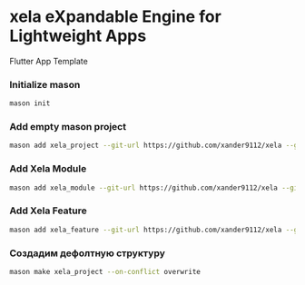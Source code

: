 # xela eXpandable Engine for Lightweight Apps

Flutter App Template

### Initialize mason

```bash
mason init
```

### Add empty mason project

```bash
mason add xela_project --git-url https://github.com/xander9112/xela --git-path xela_project
```

### Add Xela Module

```bash
mason add xela_module --git-url https://github.com/xander9112/xela --git-path xela_module
```

### Add Xela Feature

```bash
mason add xela_feature --git-url https://github.com/xander9112/xela --git-path xela_feature
```

### Создадим дефолтную структуру

```bash
mason make xela_project --on-conflict overwrite
```
